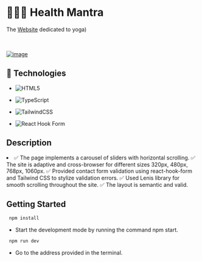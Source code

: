 # 🧘🏼‍♀️ Health Mantra

The <a href="https://health-mantra.vercel.app/" targer="_blank">Website</a> dedicated to yoga)

<a href="https://health-mantra.vercel.app/" targer="_blank" alt='Health Mantra'>
<br></br>
<img src="https://ibb.co/c2PgZgZ" alt="image"></a>

## 📃 Technologies

- ![HTML5](https://img.shields.io/badge/html5-%23E34F26.svg?style=for-the-badge&logo=html5&logoColor=white)

- ![TypeScript](https://img.shields.io/badge/typescript-%23007ACC.svg?style=for-the-badge&logo=typescript&logoColor=white)

- ![TailwindCSS](https://img.shields.io/badge/tailwindcss-%2338B2AC.svg?style=for-the-badge&logo=tailwind-css&logoColor=white)

- ![React Hook Form](https://img.shields.io/badge/React%20Hook%20Form-%693BDF.svg?style=for-the-badge&logo=reacthookform&logoColor=white)

## Description
<li>
✅ The page implements a carousel of sliders with horizontal scrolling.
✅ The site is adaptive and cross-browser for different sizes 320px, 480px, 768px, 1060px.
✅ Provided contact form validation using react-hook-form and Tailwind CSS to stylize validation errors.
✅ Used Lenis library for smooth scrolling throughout the site.
✅ The layout is semantic and valid.
</li>

## Getting Started

```sh
 npm install
```

* Start the development mode by running the command npm start.

```sh
 npm run dev
```

* Go to the address provided in the terminal.
